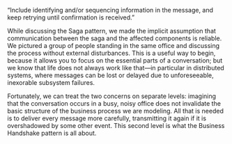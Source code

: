 “Include identifying and/or sequencing information in the message, and keep retrying until confirmation is received.”

While discussing the Saga pattern, we made the implicit assumption that communication between the saga and the affected components is reliable. We pictured a group of people standing in the same office and discussing the process without external disturbances. This is a useful way to begin, because it allows you to focus on the essential parts of a conversation; but we know that life does not always work like that—in particular in distributed systems, where messages can be lost or delayed due to unforeseeable, inexorable subsystem failures.

Fortunately, we can treat the two concerns on separate levels: imagining that the conversation occurs in a busy, noisy office does not invalidate the basic structure of the business process we are modeling. All that is needed is to deliver every message more carefully, transmitting it again if it is overshadowed by some other event. This second level is what the Business Handshake pattern is all about.
